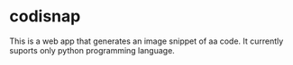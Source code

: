 # codisnap
This is a web app that generates an image snippet of aa code. It currently suports only python programming language.